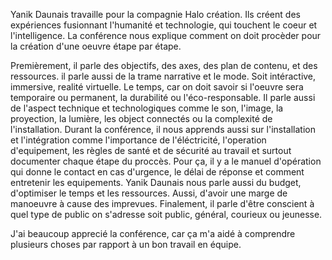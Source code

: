 Yanik Daunais travaille pour la compagnie Halo création. Ils créent des expériences fusionnant l'humanité et technologie, qui touchent le coeur et l'intelligence. La conférence nous explique comment on doit procèder pour la création d'une oeuvre étape par étape.

Premièrement, il parle des objectifs, des axes, des plan de contenu, et des ressources. il parle aussi de la trame narrative et le mode. Soit intéractive, immersive, realité virtuelle. Le temps, car on doit savoir si l'oeuvre sera temporaire ou permanent, la durabilité ou l'éco-responsable. Il parle aussi de l'aspect technique et technologiques comme le son, l'image, la proyection, la lumière, les object connectés ou la complexité de l'installation. Durant la conférence, il nous apprends aussi sur l'installation et l'intégration comme l'importance de l'éléctricité, l'operation d'equipement, les règles de santé et de sécurité au travail et surtout documenter chaque étape du proccès. Pour ça, il y a le manuel d'opération qui donne le contact en cas d'urgence, le délai de réponse et comment entretenir les equipements. Yanik Daunais nous parle aussi du budget, d'optimiser le temps et les ressources. Aussi, d'avoir une marge de manoeuvre à cause des imprevues. Finalement, il parle d'être conscient à quel type de public on s'adresse soit public, général, courieux ou jeunesse.

J'ai beaucoup apprecié la conférence, car ça m'a aidé à comprendre plusieurs choses par rapport à un bon travail en équipe.


